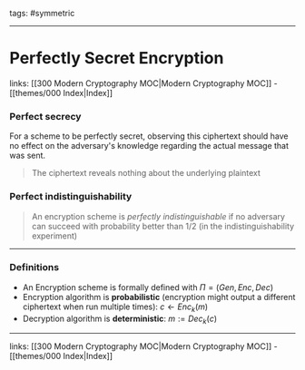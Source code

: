 tags: #symmetric

---
# Perfectly Secret Encryption

links:  [[300 Modern Cryptography MOC|Modern Cryptography MOC]] - [[themes/000 Index|Index]]

### Perfect secrecy

For a scheme to be perfectly secret, observing this ciphertext should have no effect on the adversary's knowledge regarding the actual message that was sent.

> The ciphertext reveals nothing about the underlying plaintext

### Perfect indistinguishability

> An encryption scheme is *perfectly indistinguishable* if no adversary can succeed with probability better than $1/2$ (in the indistinguishability experiment)

---

### Definitions

- An Encryption scheme is formally defined with $\Pi = (Gen, Enc, Dec)$
- Encryption algorithm is **probabilistic** (encryption might output a different ciphertext when run multiple times): $c \leftarrow Enc_k(m)$
- Decryption algorithm is **deterministic**: $m := Dec_k(c)$

---
links: [[300 Modern Cryptography MOC|Modern Cryptography MOC]] - [[themes/000 Index|Index]]